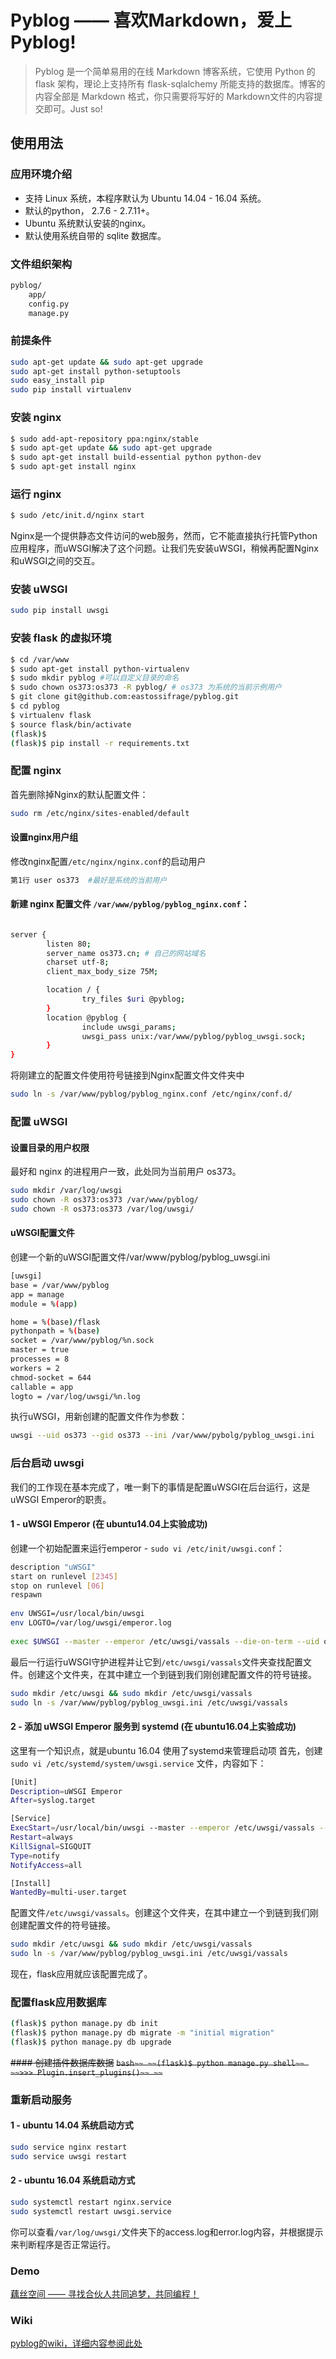 # Pyblog —— 喜欢Markdown，爱上Pyblog!

> Pyblog 是一个简单易用的在线 Markdown 博客系统，它使用 Python 的 flask 架构，理论上支持所有 flask-sqlalchemy 所能支持的数据库。博客的内容全部是 Markdown 格式，你只需要将写好的 Markdown文件的内容提交即可。Just so!

## 使用用法
### 应用环境介绍
- 支持 Linux 系统，本程序默认为 Ubuntu 14.04 - 16.04 系统。
- 默认的python， 2.7.6 - 2.7.11+。
- Ubuntu 系统默认安装的nginx。
- 默认使用系统自带的 sqlite 数据库。

### 文件组织架构

```bash
pyblog/
    app/
    config.py
    manage.py
```

### 前提条件

```bash
sudo apt-get update && sudo apt-get upgrade
sudo apt-get install python-setuptools
sudo easy_install pip
sudo pip install virtualenv
```

### 安装 nginx

```bash
$ sudo add-apt-repository ppa:nginx/stable
$ sudo apt-get update && sudo apt-get upgrade
$ sudo apt-get install build-essential python python-dev
$ sudo apt-get install nginx
```

### 运行 nginx

```bash
$ sudo /etc/init.d/nginx start
```

Nginx是一个提供静态文件访问的web服务，然而，它不能直接执行托管Python应用程序，而uWSGI解决了这个问题。让我们先安装uWSGI，稍候再配置Nginx和uWSGI之间的交互。

### 安装 uWSGI

```bash
sudo pip install uwsgi
```
### 安装 flask 的虚拟环境

```bash
$ cd /var/www
$ sudo apt-get install python-virtualenv
$ sudo mkdir pyblog #可以自定义目录的命名
$ sudo chown os373:os373 -R pyblog/ # os373 为系统的当前示例用户
$ git clone git@github.com:eastossifrage/pyblog.git
$ cd pyblog 
$ virtualenv flask
$ source flask/bin/activate
(flask)$
(flask)$ pip install -r requirements.txt
```

### 配置 nginx

首先删除掉Nginx的默认配置文件：

```bash
sudo rm /etc/nginx/sites-enabled/default
```

#### 设置nginx用户组

修改nginx配置`/etc/nginx/nginx.conf`的启动用户

```bash
第1行 user os373  #最好是系统的当前用户
```

#### 新建 nginx 配置文件 `/var/www/pyblog/pyblog_nginx.conf`：

```bash

server {
        listen 80;
        server_name os373.cn; # 自己的网站域名
        charset utf-8;
        client_max_body_size 75M;

        location / {
                try_files $uri @pyblog;
        }
        location @pyblog {
                include uwsgi_params;
                uwsgi_pass unix:/var/www/pyblog/pyblog_uwsgi.sock;
        }
}
```

将刚建立的配置文件使用符号链接到Nginx配置文件文件夹中

```bash
sudo ln -s /var/www/pyblog/pyblog_nginx.conf /etc/nginx/conf.d/
```

### 配置 uWSGI

#### 设置目录的用户权限
最好和 nginx 的进程用户一致，此处同为当前用户 os373。

```bash
sudo mkdir /var/log/uwsgi
sudo chown -R os373:os373 /var/www/pyblog/
sudo chown -R os373:os373 /var/log/uwsgi/
```
#### uWSGI配置文件
创建一个新的uWSGI配置文件/var/www/pyblog/pyblog_uwsgi.ini

```bash
[uwsgi]
base = /var/www/pyblog
app = manage
module = %(app)

home = %(base)/flask
pythonpath = %(base)
socket = /var/www/pyblog/%n.sock
master = true
processes = 8
workers = 2
chmod-socket = 644
callable = app
logto = /var/log/uwsgi/%n.log

```

执行uWSGI，用新创建的配置文件作为参数：

```bash
uwsgi --uid os373 --gid os373 --ini /var/www/pybolg/pyblog_uwsgi.ini
```
### 后台启动 uwsgi
我们的工作现在基本完成了，唯一剩下的事情是配置uWSGI在后台运行，这是uWSGI Emperor的职责。

#### 1 - uWSGI Emperor (在 ubuntu14.04上实验成功)

创建一个初始配置来运行emperor - `sudo vi /etc/init/uwsgi.conf`：

```bash
description "uWSGI"
start on runlevel [2345]
stop on runlevel [06]
respawn
 
env UWSGI=/usr/local/bin/uwsgi
env LOGTO=/var/log/uwsgi/emperor.log
 
exec $UWSGI --master --emperor /etc/uwsgi/vassals --die-on-term --uid os373 --gid os373 --logto $LOGTO
```

最后一行运行uWSGI守护进程并让它到`/etc/uwsgi/vassals`文件夹查找配置文件。创建这个文件夹，在其中建立一个到链到我们刚创建配置文件的符号链接。

```bash
sudo mkdir /etc/uwsgi && sudo mkdir /etc/uwsgi/vassals
sudo ln -s /var/www/pyblog/pyblog_uwsgi.ini /etc/uwsgi/vassals
```

#### 2 - 添加 uWSGI Emperor 服务到 systemd (在 ubuntu16.04上实验成功)

这里有一个知识点，就是ubuntu 16.04 使用了systemd来管理启动项
首先，创建 ` sudo vi /etc/systemd/system/uwsgi.service` 文件，内容如下：

```bash
[Unit]
Description=uWSGI Emperor
After=syslog.target

[Service]
ExecStart=/usr/local/bin/uwsgi --master --emperor /etc/uwsgi/vassals --uid os373 --gid os373 --logto /var/log/uwsgi/emperor.log
Restart=always
KillSignal=SIGQUIT
Type=notify
NotifyAccess=all

[Install]
WantedBy=multi-user.target
```

配置文件`/etc/uwsgi/vassals`。创建这个文件夹，在其中建立一个到链到我们刚创建配置文件的符号链接。

```bash
sudo mkdir /etc/uwsgi && sudo mkdir /etc/uwsgi/vassals
sudo ln -s /var/www/pyblog/pyblog_uwsgi.ini /etc/uwsgi/vassals
```

现在，flask应用就应该配置完成了。

### 配置flask应用数据库

```bash
(flask)$ python manage.py db init
(flask)$ python manage.py db migrate -m "initial migration"
(flask)$ python manage.py db upgrade
```

 ~~#### 创建插件数据库数据~~
~~```bash~~
~~(flask)$ python manage.py shell~~
~~>>> Plugin.insert_plugins()~~
~~```~~

### 重新启动服务

#### 1 - ubuntu 14.04 系统启动方式

```bash
sudo service nginx restart
sudo service uwsgi restart
```

#### 2 - ubuntu 16.04 系统启动方式

```bash
sudo systemctl restart nginx.service 
sudo systemctl restart uwsgi.service
```

你可以查看`/var/log/uwsgi/`文件夹下的access.log和error.log内容，并根据提示来判断程序是否正常运行。

### Demo

[藕丝空间 —— 寻找合伙人共同追梦，共同编程！](http://www.os373.cn)

### Wiki

[pyblog的wiki，详细内容参阅此处](https://github.com/eastossifrage/pyblog/wiki)



